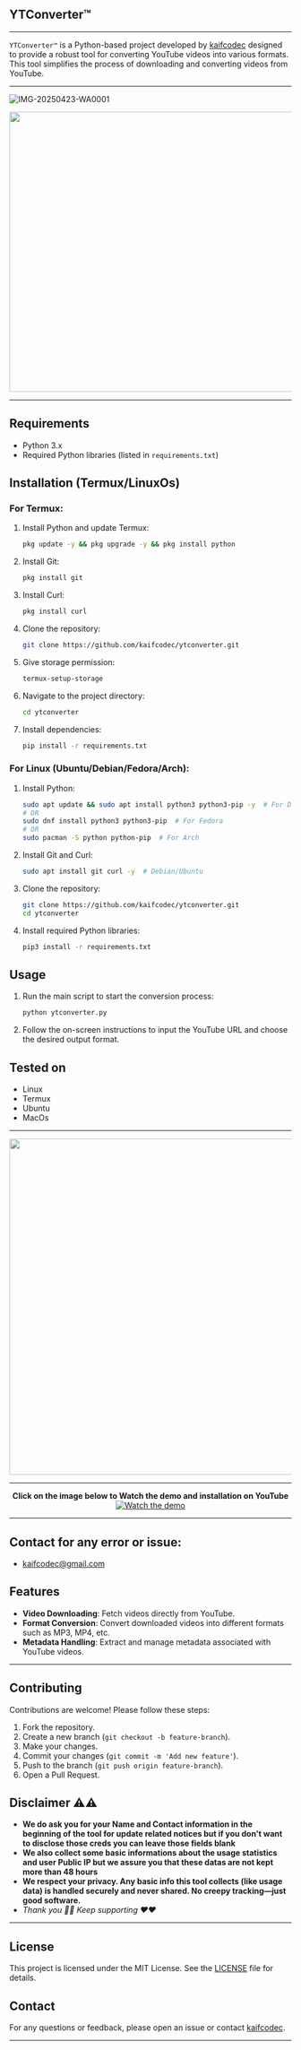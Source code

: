 
## YTConverter™
---
`YTConverter™` is a Python-based project developed by [kaifcodec](https://github.com/kaifcodec) designed to provide a robust tool for converting YouTube videos into various formats. This tool simplifies the process of downloading and converting videos from YouTube.

---
![IMG-20250423-WA0001](https://github.com/user-attachments/assets/ef43f4b4-0afa-4682-8c4d-7d19200a40f7)

<p align="centre">
  
  <img src="https://github.com/user-attachments/assets/3f50727f-0927-4b3b-82fa-729c346e66d1" width="600" height ="500" />
</p>

---

## Requirements
- Python 3.x
- Required Python libraries (listed in `requirements.txt`)

## Installation (Termux/LinuxOs)

### For Termux:
1. Install Python and update Termux:
   ```bash
   pkg update -y && pkg upgrade -y && pkg install python
   ```
2. Install Git:
   ```bash
   pkg install git
   ```
3. Install Curl:
   ```bash
   pkg install curl
   ```
4. Clone the repository:
   ```bash
   git clone https://github.com/kaifcodec/ytconverter.git
   ```
5. Give storage permission:
   ```bash
   termux-setup-storage
   ```
6. Navigate to the project directory:
   ```bash
   cd ytconverter
   ```
7. Install dependencies:
   ```bash
   pip install -r requirements.txt
   ```

### For Linux (Ubuntu/Debian/Fedora/Arch):
1. Install Python:
   ```bash
   sudo apt update && sudo apt install python3 python3-pip -y  # For Debian/Ubuntu
   # OR
   sudo dnf install python3 python3-pip  # For Fedora
   # OR
   sudo pacman -S python python-pip  # For Arch
   ```
2. Install Git and Curl:
   ```bash
   sudo apt install git curl -y  # Debian/Ubuntu
   ```
3. Clone the repository:
   ```bash
   git clone https://github.com/kaifcodec/ytconverter.git
   cd ytconverter
   ```
4. Install required Python libraries:
   ```bash
   pip3 install -r requirements.txt
   ```

## Usage
1. Run the main script to start the conversion process:
   ```bash
   python ytconverter.py
   ```
2. Follow the on-screen instructions to input the YouTube URL and choose the desired output format.

## Tested on
- Linux
- Termux
- Ubuntu
- MacOs

---
 <p align="left">
<img src= "https://github.com/user-attachments/assets/8e9d00ce-b698-4b1f-8870-badd5d274442" width="600" height="600"/>
</p>

---

<p align="center">
  <b>Click on the image below to Watch the demo and installation on YouTube</b>
  <a href="https://youtu.be/W2Evqs3fqHs" target="_blank">
    <img src="https://img.youtube.com/vi/W2Evqs3fqHs/hqdefault.jpg" alt="Watch the demo" style="max-width: 100%;">
  </a>
</p>

<p align="center">
  
</p>


---

## Contact for any error or issue:
- kaifcodec@gmail.com

## Features
- **Video Downloading**: Fetch videos directly from YouTube.
- **Format Conversion**: Convert downloaded videos into different formats such as MP3, MP4, etc.
- **Metadata Handling**: Extract and manage metadata associated with YouTube videos.

---



## Contributing
Contributions are welcome! Please follow these steps:
1. Fork the repository.
2. Create a new branch (`git checkout -b feature-branch`).
3. Make your changes.
4. Commit your changes (`git commit -m 'Add new feature'`).
5. Push to the branch (`git push origin feature-branch`).
6. Open a Pull Request.

## Disclaimer ⚠⚠
 - **We do ask you for your Name and Contact information in the beginning of the tool for update related notices but if you don't want to disclose those creds you can leave those fields blank**
 - **We also collect some basic informations about the usage statistics and user Public IP but we assure you that these datas are not kept more than 48 hours**
 - **We respect your privacy. Any basic info this tool collects (like usage data) is handled securely and never shared. No creepy tracking—just good software.**
 - _Thank you 🌹🌹_ _Keep supporting ❤❤_

---

## License
This project is licensed under the MIT License. See the [LICENSE](LICENSE) file for details.

## Contact
For any questions or feedback, please open an issue or contact [kaifcodec](https://github.com/kaifcodec).


---
